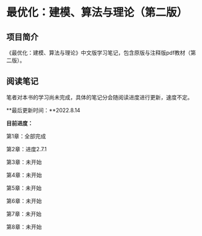 # 最优化：建模、算法与理论（第二版）

## 项目简介
《最优化：建模、算法与理论》中文版学习笔记，包含原版与注释版pdf教材（第二版）。

## 阅读笔记
笔者对本书的学习尚未完成，具体的笔记分会随阅读进度进行更新，速度不定。

**最后更新时间：**2022.8.14

**目前进度：**

第1章：全部完成

第2章：进度2.7.1

第3章：未开始

第4章：未开始

第5章：未开始

第6章：未开始

第7章：未开始

第8章：未开始
